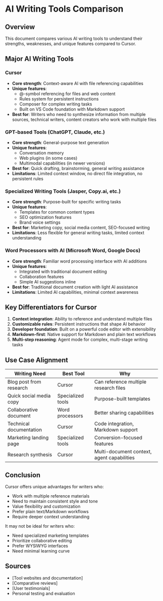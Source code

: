 # AI Writing Tools Comparison

## Overview
This document compares various AI writing tools to understand their strengths, weaknesses, and unique features compared to Cursor.

## Major AI Writing Tools

### Cursor
- **Core strength**: Context-aware AI with file referencing capabilities
- **Unique features**: 
  - @-symbol referencing for files and web content
  - Rules system for persistent instructions
  - Composer for complex writing tasks
  - Built on VS Code foundation with Markdown support
- **Best for**: Writers who need to synthesize information from multiple sources, technical writers, content creators who work with multiple files

### GPT-based Tools (ChatGPT, Claude, etc.)
- **Core strength**: General-purpose text generation
- **Unique features**:
  - Conversation memory
  - Web plugins (in some cases)
  - Multimodal capabilities (in newer versions)
- **Best for**: Quick drafting, brainstorming, general writing assistance
- **Limitations**: Limited context window, no direct file integration, no persistent rules

### Specialized Writing Tools (Jasper, Copy.ai, etc.)
- **Core strength**: Purpose-built for specific writing tasks
- **Unique features**:
  - Templates for common content types
  - SEO optimization features
  - Brand voice settings
- **Best for**: Marketing copy, social media content, SEO-focused writing
- **Limitations**: Less flexible for general writing tasks, limited context understanding

### Word Processors with AI (Microsoft Word, Google Docs)
- **Core strength**: Familiar word processing interface with AI additions
- **Unique features**:
  - Integrated with traditional document editing
  - Collaboration features
  - Simple AI suggestions inline
- **Best for**: Traditional document creation with light AI assistance
- **Limitations**: Limited AI capabilities, minimal context awareness

## Key Differentiators for Cursor

1. **Context integration**: Ability to reference and understand multiple files
2. **Customizable rules**: Persistent instructions that shape AI behavior
3. **Developer foundation**: Built on a powerful code editor with extensibility
4. **Markdown-first**: Native support for Markdown and plain text workflows
5. **Multi-step reasoning**: Agent mode for complex, multi-stage writing tasks

## Use Case Alignment

| Writing Need | Best Tool | Why |
|--------------|-----------|-----|
| Blog post from research | Cursor | Can reference multiple research files |
| Quick social media copy | Specialized tools | Purpose-built templates |
| Collaborative document | Word processors | Better sharing capabilities |
| Technical documentation | Cursor | Code integration, Markdown support |
| Marketing landing page | Specialized tools | Conversion-focused features |
| Research synthesis | Cursor | Multi-document context, agent capabilities |

## Conclusion

Cursor offers unique advantages for writers who:
- Work with multiple reference materials
- Need to maintain consistent style and tone
- Value flexibility and customization
- Prefer plain text/Markdown workflows
- Require deeper context understanding

It may not be ideal for writers who:
- Need specialized marketing templates
- Prioritize collaborative editing
- Prefer WYSIWYG interfaces
- Need minimal learning curve

## Sources
- [Tool websites and documentation]
- [Comparative reviews]
- [User testimonials]
- Personal testing and evaluation 